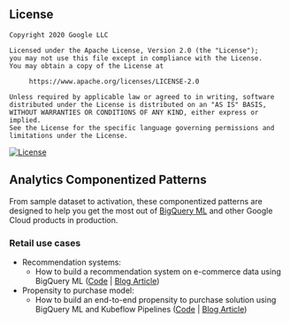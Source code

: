 ## License
```
Copyright 2020 Google LLC

Licensed under the Apache License, Version 2.0 (the "License");
you may not use this file except in compliance with the License.
You may obtain a copy of the License at

     https://www.apache.org/licenses/LICENSE-2.0

Unless required by applicable law or agreed to in writing, software
distributed under the License is distributed on an "AS IS" BASIS,
WITHOUT WARRANTIES OR CONDITIONS OF ANY KIND, either express or implied.
See the License for the specific language governing permissions and
limitations under the License.
```
[![License](https://img.shields.io/badge/License-Apache%202.0-blue.svg)](LICENSE)

## Analytics Componentized Patterns

From sample dataset to activation, these componentized patterns are designed to help you get the most out of [BigQuery ML](https://cloud.google.com/bigquery-ml/docs) and other Google Cloud products in production.

### Retail use cases
* Recommendation systems:
  * How to build a recommendation system on e-commerce data using BigQuery ML ([Code](retail/recommendation-system/bqml) | [Blog Article](https://medium.com/google-cloud/how-to-build-a-recommendation-system-on-e-commerce-data-using-bigquery-ml-df9af2b8c110))
* Propensity to purchase model:
  * How to build an end-to-end propensity to purchase solution using BigQuery ML and Kubeflow Pipelines ([Code](retail/propensity-model/bqml) | [Blog Article](https://medium.com/@dpani/how-to-build-an-end-to-end-propensity-to-purchase-solution-using-bigquery-ml-and-kubeflow-pipelines-cd4161f734d9))
